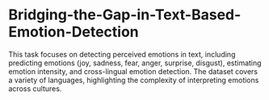 # Bridging-the-Gap-in-Text-Based-Emotion-Detection
This task focuses on detecting perceived emotions in text, including predicting emotions (joy, sadness, fear, anger, surprise, disgust), estimating emotion intensity, and cross-lingual emotion detection. The dataset covers a variety of languages, highlighting the complexity of interpreting emotions across cultures.
